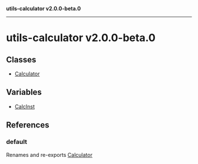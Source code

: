 **utils-calculator v2.0.0-beta.0**

***

# utils-calculator v2.0.0-beta.0

## Classes

- [Calculator](classes/Calculator.md)

## Variables

- [CalcInst](variables/CalcInst.md)

## References

### default

Renames and re-exports [Calculator](classes/Calculator.md)
